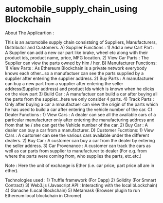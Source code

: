 # automobile_supply_chain_using Blockchain

About The Applicartion :

This is an automobile supply chain consistsing of Suppliers, Manufacturers, Distributor and Customers.
A) Supplier Functions :
                   1) Add a new Cart Part : A Supplier can add a new car part like brake, wheel etc along with their product ids, product name, price, MFG location.
                   2) View Car Parts : The Supplier can view the parts owned by him / her.
B) Manufacturer Functions: 
                   1) View Parts : As Ethereum Blockchain is a private network everybody knows each other...so a manufactuer can see the parts supplied by a supplier after                                          entering the supplier address.
                   2) Buy Parts : A manufacturer can buy a new part from a supplier after entering the seller address(Supplier address) and product Ids which is known when he                                     clicks on the view part
                   3) Build Car : A manufactuer can build a car after buying all the parts from the suppler...here we only consider 4 parts.
                   4) Track Parts : Only after buying a car a mnaufactuer can view the origin of the parts which he has used to build a car after entering the vehicle number of                                     the car.
C) Dealer Functions :
                  1) View Cars : A dealer can see all the available cars of a particular manufacturer only after entering the manufacturing address and from that he / she can get the Vehicle number of the car.
                  2) Buy Car : A dealer can buy a car from a manufacturer.
 D) Customer Fucntions:
                  1) View Cars : A customer can see the various cars available under the different dealers.
                  2) Buy Car : A customer can buy a car from the dealer by entering the seller address.
                  3) Car Provenance : A customer can track the cars as well as car parts from supplier to manufacturer to dealer (For e.g. from where the parts were coming from,                                       who supplies the parts, etc.etc.)
  

Note : Here the unit of exchange is Ether (i.e. car price, part price all are in ether).

Technologies used :
              1) Truffle framework (For Dapp)
              2) Solidity (For Smnart Contract)
              3) Web3.js (Javascript API : Interacting with the local bLockchain)
              4) Ganache (Local Blockchain)
              5) Metamask (Browser plugin to run Ethereum local blockchain in Chrome)
              
